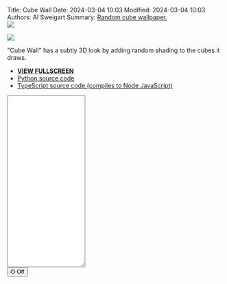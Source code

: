 Title: Cube Wall
Date: 2024-03-04 10:03
Modified: 2024-03-04 10:03
Authors: Al Sweigart
Summary: <a href="{filename}cube-wall.md">Random cube wallpaper.<br><img src="{static}/images/cube-wall-screenshot.webp" style="max-width: 640px;"></a>

<img src="{static}/images/cube-wall-screenshot.webp" style="max-width: 640px;">

"Cube Wall" has a subtly 3D look by adding random shading to the cubes it draws.


* **[VIEW FULLSCREEN](/static/cubewall-fullscreen.html)**
* [Python source code](https://github.com/asweigart/scrollart/blob/main/python/cubewall.py)
* [TypeScript source code (compiles to Node JavaScript)](https://github.com/asweigart/scrollart/blob/main/typescript/cubewall.ts)

<div><textarea id="bextOutput" readonly style="height: 400px;"></textarea><br /><button type="button" onclick="running = !running;">&#x23FB; Off</button></div>
<script src="/static/bext.js"></script><link rel="stylesheet" href="/static/bext.css">
<script>

bextRowBuffer = 256;  // Change this to whatever size you want, or -1 for infinite buffer.
const DELAY = 100;
const DENSITY = 0.35;
const width = 220;
let running = true;

async function main() {

    while (running) {
        let segmentWidth = Math.floor(width / 18);

        let row1 = '';
        let row2 = '';
        let row3 = '';
        let row4 = '';
        let row5 = '';
        let row6 = '';

        let top1Shading = '';
        let top1ShadingBottom = '';
        let top2Shading = '';
        let top2ShadingBottom = '';
        let bottom1Shading = '';
        let bottom1ShadingBottom = '';
        let bottom2Shading = '';
        let bottom2ShadingBottom = '';
        let side1Shading = '';
        

        for (let i = 0; i < segmentWidth; i++) {
            if (Math.random() < DENSITY) {
                top1Shading = '/////';
                top1ShadingBottom = '_/_/_';
            } else {
                top1Shading = '     ';
                top1ShadingBottom = '_____';
            }

            if (Math.random() < DENSITY) {
                top2Shading = '/////';
                top2ShadingBottom = '_/_/_';
            } else {
                top2Shading = '     ';
                top2ShadingBottom = '_____';
            }

            if (Math.random() < DENSITY) {
                bottom1Shading = '\\\\\\\\\\';
                bottom1ShadingBottom = '_\\_\\_';
            } else {
                bottom1Shading = '     ';
                bottom1ShadingBottom = '_____';
            }

            if (Math.random() < DENSITY) {
                bottom2Shading = '\\\\\\\\\\';
                bottom2ShadingBottom = '_\\_\\_';
            } else {
                bottom2Shading = '     ';
                bottom2ShadingBottom = '_____';
            }

            if (Math.random() < DENSITY) {
                if (Math.random() < 0.5) {
                    side1Shading = '\\\\';
                } else {
                    side1Shading = '//';
                }
            } else {
                side1Shading = '  ';
            }

            row1 += `  /${top1Shading}/\\${bottom2Shading}\\  `;
            row2 += ` /${top1Shading}/${side1Shading}\\${bottom2Shading}\\ `;
            row3 += `/${top1ShadingBottom}/${side1Shading.repeat(2)}\\${bottom2ShadingBottom}\\`;
            row4 += `\\${bottom1Shading}\\${side1Shading.repeat(2)}/${top2Shading}/`;
            row5 += ` \\${bottom1Shading}\\${side1Shading}/${top2Shading}/ `;
            row6 += `  \\${bottom1ShadingBottom}\\/${top2ShadingBottom}/  `;
        }

        print(row1); await sleep(DELAY);
        print(row2); await sleep(DELAY);
        print(row3); await sleep(DELAY);
        print(row4); await sleep(DELAY);
        print(row5); await sleep(DELAY);
        print(row6); await sleep(DELAY);
    }
}

main();
</script>